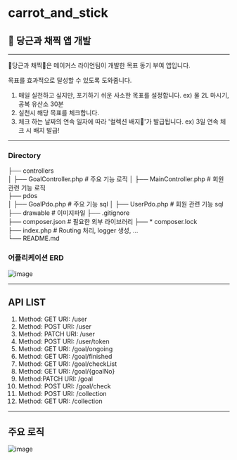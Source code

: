 # carrot_and_stick
## 🥕 당근과 채찍 앱 개발
----------------------------------
🥕당근과 채찍🥕은 메이커스 라이언팀이 개발한 목표 동기 부여 앱입니다. 

목표를 효과적으로 달성할 수 있도록 도와줍니다.
1. 매일 실천하고 싶지만, 포기하기 쉬운 사소한 목표를 설정합니다. ex) 물 2L 마시기, 공복 유산소 30분
2. 실천시 해당 목표를 체크합니다. 
3. 체크 하는 날짜의 연속 일자에 따라 '컬렉션 배지🐰'가 발급됩니다. ex) 3일 연속 체크 시 배지 발급!

------------------------------------
### Directory
├── controllers                          
│   ├── GoalController.php      # 주요 기능 로직
│   ├── MainController.php      # 회원 관련 기능 로직                        
├── pdos                           
│   ├── GoalPdo.php             # 주요 기능 sql 
│   ├── UserPdo.php             # 회원 관련 기능 sql
├── drawable                        # 이미지파일
├── .gitignore                     
├── composer.json                   # 필요한 외부 라이브러리
├── * composer.lock              	 
├── index.php                       # Routing 처리, logger 생성, ...                    		
└── README.md

### 어플리케이션 ERD
![image](https://user-images.githubusercontent.com/61000200/111908678-71486300-8a9d-11eb-9597-6fae0b844b32.png)

------------------------------------
## API LIST

1. Method: GET    URI: /user
2. Method: POST   URI: /user
3. Method: PATCH  URI: /user
4. Method: POST   URI: /user/token
5. Method: GET    URI: /goal/ongoing
6. Method: GET    URI: /goal/finished
7. Method: GET    URI: /goal/checkList
8. Method: GET    URI: /goal/{goalNo}
9. Method:PATCH  URI: /goal
10. Method: POST  URI: /goal/check
11. Method: POST  URI: /collection
12. Method: GET   URI: /collection

-----------------------------------
## 주요 로직

![image](https://user-images.githubusercontent.com/61000200/111911047-259ab700-8aa7-11eb-8a81-d1a30ea0ea4b.png)


